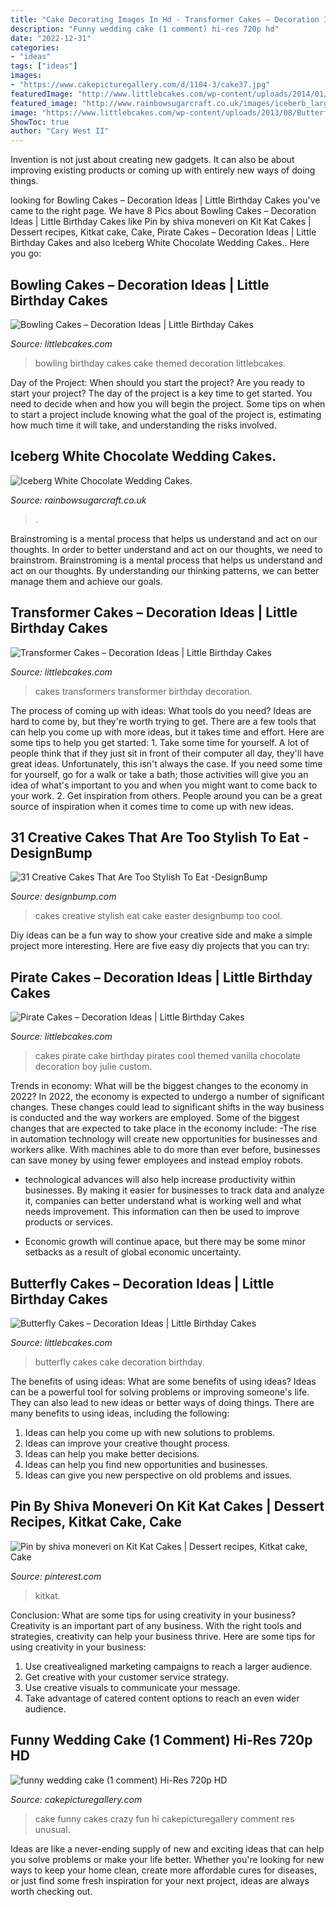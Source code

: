 ```yaml
---
title: "Cake Decorating Images In Hd - Transformer Cakes – Decoration Ideas"
description: "Funny wedding cake (1 comment) hi-res 720p hd"
date: "2022-12-31"
categories:
- "ideas"
tags: ["ideas"]
images:
- "https://www.cakepicturegallery.com/d/1104-3/cake37.jpg"
featuredImage: "http://www.littlebcakes.com/wp-content/uploads/2014/01/Bowling-Birthday-Cakes.jpg"
featured_image: "http://www.rainbowsugarcraft.co.uk/images/iceberb_largebig.jpg"
image: "https://www.littlebcakes.com/wp-content/uploads/2013/08/Butterfly-Wedding-Cake.jpg"
ShowToc: true
author: "Cary West II"
---
```



Invention is not just about creating new gadgets. It can also be about improving existing products or coming up with entirely new ways of doing things.

	

		
looking for Bowling Cakes – Decoration Ideas | Little Birthday Cakes you've came to the right page. We have 8 Pics about Bowling Cakes – Decoration Ideas | Little Birthday Cakes like Pin by shiva moneveri on Kit Kat Cakes | Dessert recipes, Kitkat cake, Cake, Pirate Cakes – Decoration Ideas | Little Birthday Cakes and also Iceberg White Chocolate Wedding Cakes.. Here you go:
		
    
## Bowling Cakes – Decoration Ideas | Little Birthday Cakes

<img loading=lazy src="http://www.littlebcakes.com/wp-content/uploads/2014/01/Bowling-Birthday-Cakes.jpg" onerror="this.onerror=null;this.src='https://tse4.mm.bing.net/th?id=OIP.kiqHaxOeQgughU9ez7J8zgHaJ-&amp;pid=15.1';" alt="Bowling Cakes – Decoration Ideas | Little Birthday Cakes">

_Source: littlebcakes.com_

>bowling birthday cakes cake themed decoration littlebcakes. 

	

Day of the Project: When should you start the project?
Are you ready to start your project? The day of the project is a key time to get started. You need to decide when and how you will begin the project. Some tips on when to start a project include knowing what the goal of the project is, estimating how much time it will take, and understanding the risks involved.

    
## Iceberg White Chocolate Wedding Cakes.

<img loading=lazy src="http://www.rainbowsugarcraft.co.uk/images/iceberb_largebig.jpg" onerror="this.onerror=null;this.src='https://tse2.mm.bing.net/th?id=OIP.xnBNcaguTFYHJ2USufeFOgHaHa&amp;pid=15.1';" alt="Iceberg White Chocolate Wedding Cakes.">

_Source: rainbowsugarcraft.co.uk_

>. 

	

Brainstroming is a mental process that helps us understand and act on our thoughts.
In order to better understand and act on our thoughts, we need to brainstrom. Brainstroming is a mental process that helps us understand and act on our thoughts. By understanding our thinking patterns, we can better manage them and achieve our goals.

    
## Transformer Cakes – Decoration Ideas | Little Birthday Cakes

<img loading=lazy src="http://www.littlebcakes.com/wp-content/uploads/2014/01/Transformers-Cakes.jpg" onerror="this.onerror=null;this.src='https://tse4.mm.bing.net/th?id=OIP.eHYRBmX5yNIexl5GHSDxVQHaJ4&amp;pid=15.1';" alt="Transformer Cakes – Decoration Ideas | Little Birthday Cakes">

_Source: littlebcakes.com_

>cakes transformers transformer birthday decoration. 

	

The process of coming up with ideas: What tools do you need?
Ideas are hard to come by, but they're worth trying to get. There are a few tools that can help you come up with more ideas, but it takes time and effort. Here are some tips to help you get started: 1. Take some time for yourself. A lot of people think that if they just sit in front of their computer all day, they'll have great ideas. Unfortunately, this isn't always the case. If you need some time for yourself, go for a walk or take a bath; those activities will give you an idea of what's important to you and when you might want to come back to your work. 2. Get inspiration from others. People around you can be a great source of inspiration when it comes time to come up with new ideas.

    
## 31 Creative Cakes That Are Too Stylish To Eat -DesignBump

<img loading=lazy src="https://cdn.designbump.com/wp-content/uploads/2014/10/creative-cakes-001.jpg" onerror="this.onerror=null;this.src='https://tse2.mm.bing.net/th?id=OIP.faeyqd7-b6mQkbyPNiS6qQHaLH&amp;pid=15.1';" alt="31 Creative Cakes That Are Too Stylish To Eat -DesignBump">

_Source: designbump.com_

>cakes creative stylish eat cake easter designbump too cool. 

	

Diy ideas can be a fun way to show your creative side and make a simple project more interesting. Here are five easy diy projects that you can try: 

    
## Pirate Cakes – Decoration Ideas | Little Birthday Cakes

<img loading=lazy src="http://www.littlebcakes.com/wp-content/uploads/2013/08/Pirate-Cake.jpg" onerror="this.onerror=null;this.src='https://tse1.mm.bing.net/th?id=OIP.R3Y5PYGv4gTqSeNIEjy6xQHaKt&amp;pid=15.1';" alt="Pirate Cakes – Decoration Ideas | Little Birthday Cakes">

_Source: littlebcakes.com_

>cakes pirate cake birthday pirates cool themed vanilla chocolate decoration boy julie custom. 

	

Trends in economy: What will be the biggest changes to the economy in 2022?
In 2022, the economy is expected to undergo a number of significant changes. These changes could lead to significant shifts in the way business is conducted and the way workers are employed. Some of the biggest changes that are expected to take place in the economy include: 
-The rise in automation technology will create new opportunities for businesses and workers alike. With machines able to do more than ever before, businesses can save money by using fewer employees and instead employ robots. 

- technological advances will also help increase productivity within businesses. By making it easier for businesses to track data and analyze it, companies can better understand what is working well and what needs improvement. This information can then be used to improve products or services. 

- Economic growth will continue apace, but there may be some minor setbacks as a result of global economic uncertainty.

    
## Butterfly Cakes – Decoration Ideas | Little Birthday Cakes

<img loading=lazy src="https://www.littlebcakes.com/wp-content/uploads/2013/08/Butterfly-Wedding-Cake.jpg" onerror="this.onerror=null;this.src='https://tse4.mm.bing.net/th?id=OIP.lwZ0tIGx1xqzOBIFaXYYXAHaLH&amp;pid=15.1';" alt="Butterfly Cakes – Decoration Ideas | Little Birthday Cakes">

_Source: littlebcakes.com_

>butterfly cakes cake decoration birthday. 

	

The benefits of using ideas: What are some benefits of using ideas?
Ideas can be a powerful tool for solving problems or improving someone's life. They can also lead to new ideas or better ways of doing things. There are many benefits to using ideas, including the following: 
1. Ideas can help you come up with new solutions to problems.
2. Ideas can improve your creative thought process. 
3. Ideas can help you make better decisions. 
4. Ideas can help you find new opportunities and businesses. 
5. Ideas can give you new perspective on old problems and issues.

    
## Pin By Shiva Moneveri On Kit Kat Cakes | Dessert Recipes, Kitkat Cake, Cake

<img loading=lazy src="https://i.pinimg.com/736x/78/9d/f1/789df11f976c1f4c8e92b406f8068217.jpg" onerror="this.onerror=null;this.src='https://tse1.mm.bing.net/th?id=OIP.O98r1jqU21CfK17okbWcSQHaJ3&amp;pid=15.1';" alt="Pin by shiva moneveri on Kit Kat Cakes | Dessert recipes, Kitkat cake, Cake">

_Source: pinterest.com_

>kitkat. 

	

Conclusion: What are some tips for using creativity in your business?
Creativity is an important part of any business. With the right tools and strategies, creativity can help your business thrive. Here are some tips for using creativity in your business: 
1. Use creativealigned marketing campaigns to reach a larger audience.
2. Get creative with your customer service strategy.
3. Use creative visuals to communicate your message.
4. Take advantage of catered content options to reach an even wider audience.

    
## Funny Wedding Cake (1 Comment) Hi-Res 720p HD

<img loading=lazy src="https://www.cakepicturegallery.com/d/1104-3/cake37.jpg" onerror="this.onerror=null;this.src='https://tse3.mm.bing.net/th?id=OIP.e8grjBLVLM-5sza8XgH8TQAAAA&amp;pid=15.1';" alt="funny wedding cake (1 comment) Hi-Res 720p HD">

_Source: cakepicturegallery.com_

>cake funny cakes crazy fun hi cakepicturegallery comment res unusual. 

	

Ideas are like a never-ending supply of new and exciting ideas that can help you solve problems or make your life better. Whether you're looking for new ways to keep your home clean, create more affordable cures for diseases, or just find some fresh inspiration for your next project, ideas are always worth checking out.

